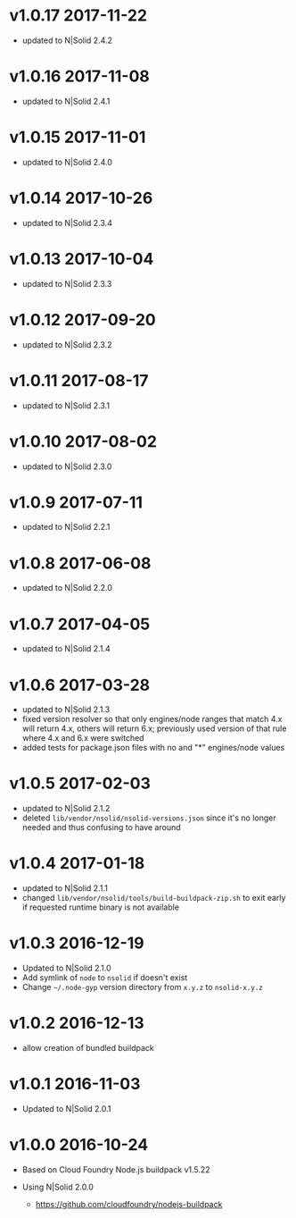 v1.0.17 2017-11-22
================================================================================

* updated to N|Solid 2.4.2

v1.0.16 2017-11-08
================================================================================

* updated to N|Solid 2.4.1

v1.0.15 2017-11-01
================================================================================

* updated to N|Solid 2.4.0

v1.0.14 2017-10-26
================================================================================

* updated to N|Solid 2.3.4

v1.0.13 2017-10-04
================================================================================

* updated to N|Solid 2.3.3

v1.0.12 2017-09-20
================================================================================

* updated to N|Solid 2.3.2

v1.0.11 2017-08-17
================================================================================

* updated to N|Solid 2.3.1

v1.0.10 2017-08-02
================================================================================

* updated to N|Solid 2.3.0

v1.0.9 2017-07-11
================================================================================

* updated to N|Solid 2.2.1

v1.0.8 2017-06-08
================================================================================

* updated to N|Solid 2.2.0

v1.0.7 2017-04-05
================================================================================

* updated to N|Solid 2.1.4

v1.0.6 2017-03-28
================================================================================

* updated to N|Solid 2.1.3
* fixed version resolver so that only engines/node ranges that match 4.x will
  return 4.x, others will return 6.x; previously used version of that rule
  where 4.x and 6.x were switched
* added tests for package.json files with no and "*" engines/node values

v1.0.5 2017-02-03
================================================================================

* updated to N|Solid 2.1.2
* deleted `lib/vendor/nsolid/nsolid-versions.json` since it's no longer
  needed and thus confusing to have around

v1.0.4 2017-01-18
================================================================================

* updated to N|Solid 2.1.1
* changed `lib/vendor/nsolid/tools/build-buildpack-zip.sh` to exit early if
  requested runtime binary is not available

v1.0.3 2016-12-19
================================================================================

* Updated to N|Solid 2.1.0
* Add symlink of `node` to `nsolid` if doesn't exist
* Change `~/.node-gyp` version directory from `x.y.z` to `nsolid-x.y.z`

v1.0.2 2016-12-13
================================================================================

* allow creation of bundled buildpack

v1.0.1 2016-11-03
================================================================================

* Updated to N|Solid 2.0.1

v1.0.0 2016-10-24
================================================================================

* Based on Cloud Foundry Node.js buildpack v1.5.22
* Using N|Solid 2.0.0

  * <https://github.com/cloudfoundry/nodejs-buildpack>
